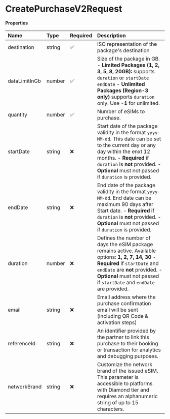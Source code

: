 # CreatePurchaseV2Request

**Properties**

| Name          | Type   | Required | Description                                                                                                                                                                                                                                              |
| :------------ | :----- | :------- | :------------------------------------------------------------------------------------------------------------------------------------------------------------------------------------------------------------------------------------------------------- |
| destination   | string | ✅       | ISO representation of the package's destination                                                                                                                                                                                                          |
| dataLimitInGb | number | ✅       | Size of the package in GB. - **Limited Packages (1, 2, 3, 5, 8, 20GB):** supports `duration` or `startDate` `endDate` - **Unlimited Packages (Region-3 only)** supports `duration` only. Use **-1** for unlimited.                                       |
| quantity      | number | ✅       | Number of eSIMs to purchase.                                                                                                                                                                                                                             |
| startDate     | string | ❌       | Start date of the package validity in the format `yyyy-MM-dd`. This date can be set to the current day or any day within the enxt 12 months. - **Required** if `duration` is **not** provided. - **Optional** must not passed if `duration` is provided. |
| endDate       | string | ❌       | End date of the package validity in the format `yyyy-MM-dd`. End date can be maximum 90 days after Start date. - **Required** if `duration` is **not** provided. - **Optional** must not passed if `duration` is provided.                               |
| duration      | number | ❌       | Defines the number of days the eSIM package remains active. Available options: **1, 2, 7, 14, 30** - **Required** if `startDate` and `endDate` are **not** provided. - **Optional** must not passed if `startDate` and `endDate` are provided.           |
| email         | string | ❌       | Email address where the purchase confirmation email will be sent (including QR Code & activation steps)                                                                                                                                                  |
| referenceId   | string | ❌       | An identifier provided by the partner to link this purchase to their booking or transaction for analytics and debugging purposes.                                                                                                                        |
| networkBrand  | string | ❌       | Customize the network brand of the issued eSIM. This parameter is accessible to platforms with Diamond tier and requires an alphanumeric string of up to 15 characters.                                                                                  |
